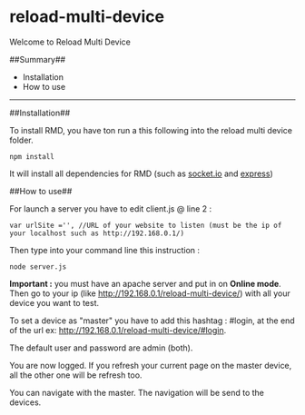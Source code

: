 reload-multi-device
===================

Welcome to Reload Multi Device

##Summary##
- Installation
- How to use

* * *

##Installation##

To install RMD, you have ton run a this following into the reload multi device folder.
```
npm install
```
It will install all dependencies for RMD (such as [socket.io](http://socket.io/) and [express](http://expressjs.com/))

##How to use##

For launch a server you have to edit client.js @ line 2 :

```
var urlSite ='', //URL of your website to listen (must be the ip of your localhost such as http://192.168.0.1/)
```
Then type into your command line this instruction :
```
node server.js
```
__Important :__ you must have an apache server and put in on __Online mode__. Then go to your ip (like http://192.168.0.1/reload-multi-device/) with all your device you want to test.

To set a device as "master" you have to add this hashtag : #login, at the end of the url ex: http://192.168.0.1/reload-multi-device/#login.

The default user and password are admin (both).

You are now logged. If you refresh your current page on the master device, all the other one will be refresh too.

You can navigate with the master. The navigation will be send to the devices.
